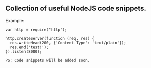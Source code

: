 ## Collection of useful NodeJS code snippets.
Example:
```nodejs
var http = require('http');

http.createServer(function (req, res) {
  res.writeHead(200, {'Content-Type': 'text/plain'});
  res.end('test!');
}).listen(8080);
```

`PS: Code snippets will be added soon.`



